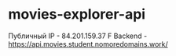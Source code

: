 # movies-explorer-api
Публичный IP - 84.201.159.37 F Backend - https://api.movies.student.nomoredomains.work/
